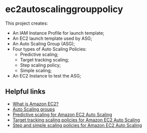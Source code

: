 # ec2autoscalinggrouppolicy

This project creates:
- An IAM Instance Profile for launch template;
- An EC2 launch template used by ASG;
- An Auto Scaling Group (ASG);
- Four types of Auto Scaling Policies:
    - Predictive scaling;
    - Target tracking scaling;
    - Step scaling policy;
    - Simple scaling;
- An EC2 Instance to test the ASG;

## Helpful links

- [What is Amazon EC2?][1]
- [Auto Scaling groups][2]
- [Predictive scaling for Amazon EC2 Auto Scaling][3]
- [Target tracking scaling policies for Amazon EC2 Auto Scaling][4]
- [Step and simple scaling policies for Amazon EC2 Auto Scaling][5]

[1]: https://docs.aws.amazon.com/AWSEC2/latest/UserGuide/concepts.html
[2]: https://docs.aws.amazon.com/autoscaling/ec2/userguide/AutoScalingGroup.html
[3]: https://docs.aws.amazon.com/autoscaling/ec2/userguide/ec2-auto-scaling-predictive-scaling.html
[4]: https://docs.aws.amazon.com/autoscaling/ec2/userguide/as-scaling-target-tracking.html
[5]: https://docs.aws.amazon.com/autoscaling/ec2/userguide/as-scaling-simple-step.html